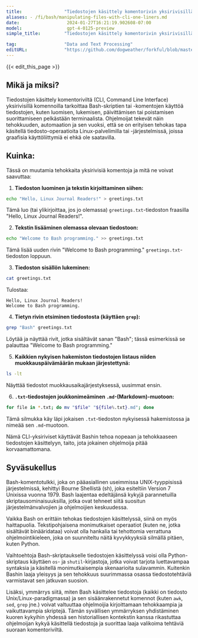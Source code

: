 ```yaml
---
title:                "Tiedostojen käsittely komentorivin yksirivisillä komennoilla"
aliases: - /fi/bash/manipulating-files-with-cli-one-liners.md
date:                  2024-01-27T16:21:19.902608-07:00
model:                 gpt-4-0125-preview
simple_title:         "Tiedostojen käsittely komentorivin yksirivisillä komennoilla"

tag:                  "Data and Text Processing"
editURL:              "https://github.com/dogweather/forkful/blob/master/content/fi/bash/manipulating-files-with-cli-one-liners.md"
---
```


{{< edit_this_page >}}

## Mikä ja miksi?

Tiedostojen käsittely komentoriviltä (CLI, Command Line Interface) yksirivisillä komennoilla tarkoittaa Bash-skriptien tai -komentojen käyttöä tiedostojen, kuten luomisen, lukemisen, päivittämisen tai poistamisen suorittamiseen pelkästään terminaalista. Ohjelmoijat tekevät näin tehokkuuden, automaation ja sen vuoksi, että se on erityisen tehokas tapa käsitellä tiedosto-operaatioita Linux-palvelimilla tai -järjestelmissä, joissa graafisia käyttöliittymiä ei ehkä ole saatavilla.

## Kuinka:

Tässä on muutamia tehokkaita yksirivisiä komentoja ja mitä ne voivat saavuttaa:

1. **Tiedoston luominen ja tekstin kirjoittaminen siihen:**
```Bash
echo "Hello, Linux Journal Readers!" > greetings.txt
```
Tämä luo (tai ylikirjoittaa, jos jo olemassa) `greetings.txt`-tiedoston fraasilla "Hello, Linux Journal Readers!".

2. **Tekstin lisääminen olemassa olevaan tiedostoon:**
```Bash
echo "Welcome to Bash programming." >> greetings.txt
```
Tämä lisää uuden rivin "Welcome to Bash programming." `greetings.txt`-tiedoston loppuun.

3. **Tiedoston sisällön lukeminen:**
```Bash
cat greetings.txt
```
Tulostaa:
```
Hello, Linux Journal Readers!
Welcome to Bash programming.
```

4. **Tietyn rivin etsiminen tiedostosta (käyttäen `grep`):**
```Bash
grep "Bash" greetings.txt
```
Löytää ja näyttää rivit, jotka sisältävät sanan "Bash"; tässä esimerkissä se palauttaa "Welcome to Bash programming."

5. **Kaikkien nykyisen hakemiston tiedostojen listaus niiden muokkauspäivämäärän mukaan järjestettynä:**
```Bash
ls -lt
```
Näyttää tiedostot muokkausaikajärjestyksessä, uusimmat ensin.

6. **`.txt`-tiedostojen joukkonimeäminen `.md`-(Markdown)-muotoon:**
```Bash
for file in *.txt; do mv "$file" "${file%.txt}.md"; done
```
Tämä silmukka käy läpi jokaisen `.txt`-tiedoston nykyisessä hakemistossa ja nimeää sen `.md`-muotoon.

Nämä CLI-yksiriviset käyttävät Bashin tehoa nopeaan ja tehokkaaseen tiedostojen käsittelyyn, taito, jota jokainen ohjelmoija pitää korvaamattomana.

## Syväsukellus

Bash-komentotulkki, joka on pääasiallinen useimmissa UNIX-tyyppisissä järjestelmissä, kehittyi Bourne Shellistä (sh), joka esiteltiin Version 7 Unixissa vuonna 1979. Bash laajentaa edeltäjänsä kykyjä parannetuilla skriptausominaisuuksilla, jotka ovat tehneet siitä suositun järjestelmänvalvojien ja ohjelmoijien keskuudessa.

Vaikka Bash on erittäin tehokas tiedostojen käsittelyssä, siinä on myös haittapuolia. Tekstipohjaisena monimutkaiset operaatiot (kuten ne, jotka sisältävät binääridataa) voivat olla hankalia tai tehottomia verrattuna ohjelmointikieleen, joka on suunniteltu näitä kyvykkyyksiä silmällä pitäen, kuten Python.

Vaihtoehtoja Bash-skriptaukselle tiedostojen käsittelyssä voisi olla Python-skriptaus käyttäen `os`- ja `shutil`-kirjastoja, jotka voivat tarjota luettavampaa syntaksia ja käsitellä monimutkaisempia skenaarioita sulavammin. Kuitenkin Bashin laaja yleisyys ja sen tehokkuus suurimmassa osassa tiedostotehtäviä varmistavat sen jatkuvan suosion.

Lisäksi, ymmärrys siitä, miten Bash käsittelee tiedostoja (kaikki on tiedosto Unix/Linux-paradigmassa) ja sen sisäänrakennetut komennot (kuten `awk`, `sed`, `grep` jne.) voivat valtuuttaa ohjelmoijia kirjoittamaan tehokkaampia ja vaikuttavampia skriptejä. Tämän syvällisen ymmärryksen yhdistäminen kuoren kykyihin yhdessä sen historiallisen kontekstin kanssa rikastuttaa ohjelmoijan kykyä käsittellä tiedostoja ja suorittaa laaja valikoima tehtäviä suoraan komentoriviltä.
